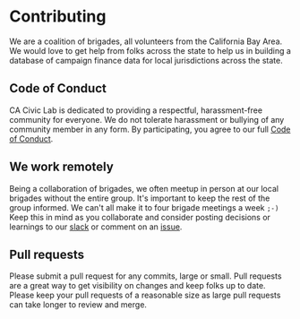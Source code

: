 # Contributing

We are a coalition of brigades, all volunteers from the California Bay Area. We
would love to get help from folks across the state to help us in building
a database of campaign finance data for local jurisdictions across the state.


## Code of Conduct

CA Civic Lab is dedicated to providing a respectful, harassment-free community
for everyone. We do not tolerate harassment or bullying of any community member
in any form. By participating, you agree to our full [Code of
Conduct](CODE_OF_CONDUCT.md).


## We work remotely

Being a collaboration of brigades, we often meetup in person at our local
brigades without the entire group. It's important to keep the rest of the group
informed. We can't all make it to four brigade meetings a week `;-)` Keep this
in mind as you collaborate and consider posting decisions or learnings to our
[slack](https://opencal.slack.com) or comment on an [issue](/issues).


## Pull requests

Please submit a pull request for any commits, large or small. Pull requests are
a great way to get visibility on changes and keep folks up to date. Please keep
your pull requests of a reasonable size as large pull requests can take longer
to review and merge.
